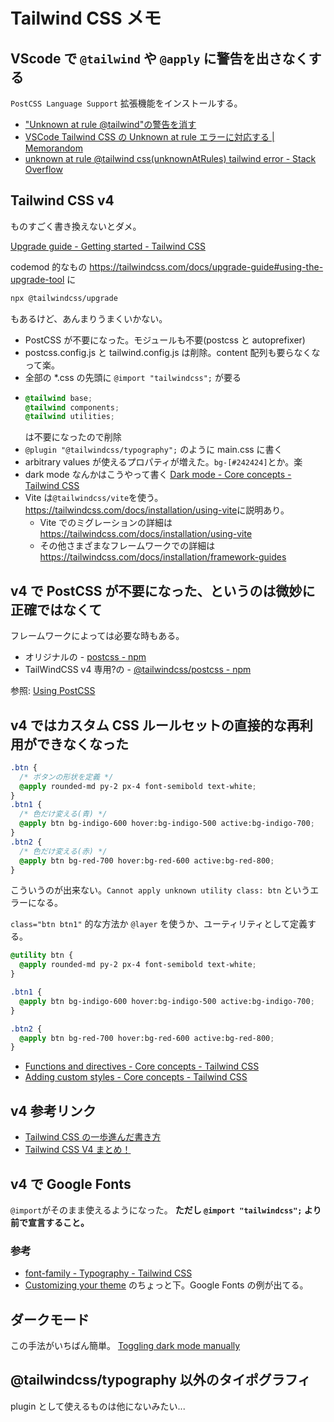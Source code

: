 # Tailwind CSS メモ

## VScode で `@tailwind` や `@apply` に警告を出さなくする

`PostCSS Language Support` 拡張機能をインストールする。

- ["Unknown at rule @tailwind"の警告を消す](https://zenn.dev/somahc/articles/20a041eabb9d17)
- [VSCode Tailwind CSS の Unknown at rule エラーに対応する | Memorandom](https://memorandom.whitepenguins.com/posts/tailwind-atmark-error/)
- [unknown at rule @tailwind css(unknownAtRules) tailwind error - Stack Overflow](https://stackoverflow.com/questions/76776910/unknown-at-rule-tailwind-cssunknownatrules-tailwind-error)

## Tailwind CSS v4

ものすごく書き換えないとダメ。

[Upgrade guide - Getting started - Tailwind CSS](https://tailwindcss.com/docs/upgrade-guide)

codemod 的なもの
https://tailwindcss.com/docs/upgrade-guide#using-the-upgrade-tool
に

```sh
npx @tailwindcss/upgrade
```

もあるけど、あんまりうまくいかない。

- PostCSS が不要になった。モジュールも不要(postcss と autoprefixer)
- postcss.config.js と tailwind.config.js は削除。content 配列も要らなくなって楽。
- 全部の \*.css の先頭に `@import "tailwindcss";` が要る
- ```css
  @tailwind base;
  @tailwind components;
  @tailwind utilities;
  ```
  は不要になったので削除
- `@plugin "@tailwindcss/typography";` のように main.css に書く
- arbitrary values が使えるプロパティが増えた。`bg-[#242424]`とか。楽
- dark mode なんかはこうやって書く [Dark mode - Core concepts - Tailwind CSS](https://tailwindcss.com/docs/dark-mode#toggling-dark-mode-manually)
- Vite は`@tailwindcss/vite`を使う。<https://tailwindcss.com/docs/installation/using-vite>に説明あり。
  - Vite でのミグレーションの詳細は <https://tailwindcss.com/docs/installation/using-vite>
  - その他さまざまなフレームワークでの詳細は <https://tailwindcss.com/docs/installation/framework-guides>

## v4 で PostCSS が不要になった、というのは微妙に正確ではなくて

フレームワークによっては必要な時もある。

- オリジナルの - [postcss - npm](https://www.npmjs.com/package/postcss)
- TailWindCSS v4 専用?の - [@tailwindcss/postcss - npm](https://www.npmjs.com/package/@tailwindcss/postcss)

参照: [Using PostCSS](https://tailwindcss.com/docs/upgrade-guide#using-postcss)

## v4 ではカスタム CSS ルールセットの直接的な再利用ができなくなった

```css
.btn {
  /* ボタンの形状を定義 */
  @apply rounded-md py-2 px-4 font-semibold text-white;
}
.btn1 {
  /* 色だけ変える(青) */
  @apply btn bg-indigo-600 hover:bg-indigo-500 active:bg-indigo-700;
}
.btn2 {
  /* 色だけ変える(赤) */
  @apply btn bg-red-700 hover:bg-red-600 active:bg-red-800;
}
```

こういうのが出来ない。`Cannot apply unknown utility class: btn` というエラーになる。

`class="btn btn1"` 的な方法か `@layer` を使うか、ユーティリティとして定義する。

```css
@utility btn {
  @apply rounded-md py-2 px-4 font-semibold text-white;
}

.btn1 {
  @apply btn bg-indigo-600 hover:bg-indigo-500 active:bg-indigo-700;
}

.btn2 {
  @apply btn bg-red-700 hover:bg-red-600 active:bg-red-800;
}
```

- [Functions and directives - Core concepts - Tailwind CSS](https://tailwindcss.com/docs/functions-and-directives#utility-directive)
- [Adding custom styles - Core concepts - Tailwind CSS](https://tailwindcss.com/docs/adding-custom-styles#adding-custom-utilities)

## v4 参考リンク

- [Tailwind CSS の一歩進んだ書き方](https://zenn.dev/ixkaito/articles/advanced-tailwindcss)
- [Tailwind CSS V4 まとめ！](https://zenn.dev/miz_dev/articles/tailwind-css-v4)

## v4 で Google Fonts

`@import`がそのまま使えるようになった。
**ただし `@import "tailwindcss";` より前で宣言すること。**

### 参考

- [font-family - Typography - Tailwind CSS](https://tailwindcss.com/docs/font-family)
- [Customizing your theme](https://tailwindcss.com/docs/font-family#customizing-your-theme) のちょっと下。Google Fonts の例が出てる。

## ダークモード

この手法がいちばん簡単。
[Toggling dark mode manually](https://tailwindcss.com/docs/dark-mode#toggling-dark-mode-manually)

## @tailwindcss/typography 以外のタイポグラフィ

plugin として使えるものは他にないみたい...
